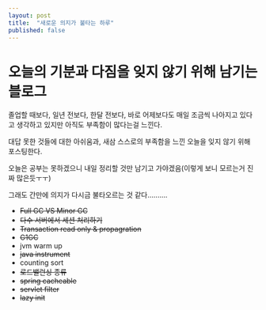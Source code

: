 ```yaml
---
layout: post
title:  "새로운 의지가 불타는 하루"
published: false
---
```


# 오늘의 기분과 다짐을 잊지 않기 위해 남기는 블로그

졸업할 때보다,
일년 전보다,
한달 전보다,
바로 어제보다도 매일 조금씩 나아지고 있다고 생각하고 있지만 아직도 부족함이 많다는걸 느낀다.

대답 못한 것들에 대한 아쉬움과, 새삼 스스로의 부족함을 느낀 오늘을 잊지 않기 위해 포스팅한다.

오늘은 공부는 못하겠으니 내일 정리할 것만 남기고 가야겠음(이렇게 보니 모르는거 진짜 많은듯ㅜㅜ)

그래도 간만에 의지가 다시금 불타오르는 것 같다..........


- ~~Full GC VS Minor GC~~
- ~~다수 서버에서 세션 처리하기~~
- ~~Transaction read only & propagration~~
- ~~G1GC~~
- jvm warm up
- ~~java instrument~~
- counting sort
- ~~로드밸런싱 종류~~
- ~~spring cacheable~~
- ~~servlet filter~~
- ~~lazy init~~
